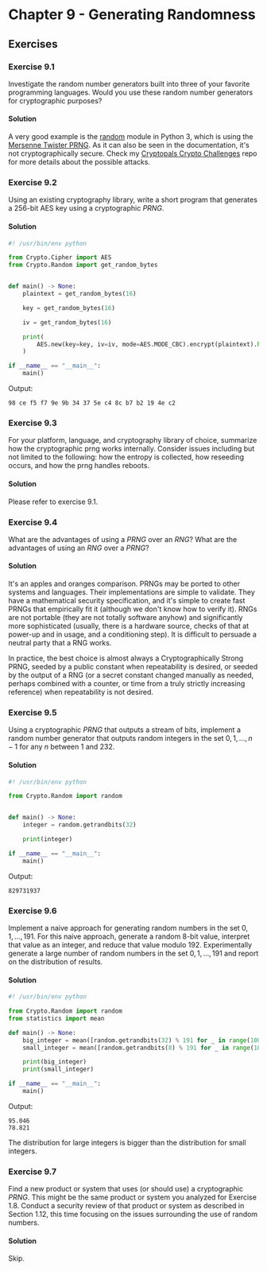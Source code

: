 # Chapter 9 - Generating Randomness

## Exercises

### Exercise 9.1

Investigate the random number generators built into three of your favorite programming languages. Would you use these random number generators for cryptographic purposes?

#### Solution

A very good example is the [random](https://docs.python.org/3/library/random.html) module in Python 3, which is using the [Mersenne Twister PRNG](https://dl.acm.org/doi/10.1145/272991.272995). As it can also be seen in the documentation, it's not cryptographically secure. Check my [Cryptopals Crypto Challenges](https://github.com/Skrekulko/cryptopals-crypto-challenges/tree/main/cryptopals/s03/c23) repo for more details about the possible attacks.

### Exercise 9.2

Using an existing cryptography library, write a short program that generates a 256-bit AES key using a cryptographic *PRNG*.

#### Solution

```python
#! /usr/bin/env python

from Crypto.Cipher import AES
from Crypto.Random import get_random_bytes


def main() -> None:
    plaintext = get_random_bytes(16)

    key = get_random_bytes(16)

    iv = get_random_bytes(16)

    print(
        AES.new(key=key, iv=iv, mode=AES.MODE_CBC).encrypt(plaintext).hex(" ")
    )

if __name__ == "__main__":
    main()
```

Output:

```
98 ce f5 f7 9e 9b 34 37 5e c4 8c b7 b2 19 4e c2
```

### Exercise 9.3

For your platform, language, and cryptography library of choice, summarize how the cryptographic prng works internally. Consider issues including but not limited to the following: how the entropy is collected, how reseeding occurs, and how the prng handles reboots.

#### Solution

Please refer to exercise 9.1.

### Exercise 9.4

What are the advantages of using a *PRNG* over an *RNG*? What are the advantages of using an *RNG* over a *PRNG*?

#### Solution

It's an apples and oranges comparison. PRNGs may be ported to other systems and languages. Their implementations are simple to validate. They have a mathematical security specification, and it's simple to create fast PRNGs that empirically fit it (although we don't know how to verify it). RNGs are not portable (they are not totally software anyhow) and significantly more sophisticated (usually, there is a hardware source, checks of that at power-up and in usage, and a conditioning step). It is difficult to persuade a neutral party that a RNG works.

In practice, the best choice is almost always a Cryptographically Strong PRNG, seeded by a public constant when repeatability is desired, or seeded by the output of a RNG (or a secret constant changed manually as needed, perhaps combined with a counter, or time from a truly strictly increasing reference) when repeatability is not desired.

### Exercise 9.5

Using a cryptographic *PRNG* that outputs a stream of bits, implement a random number generator that outputs random integers in the set $0,1,...,n-1$ for any $n$ between $1$ and $232$.

#### Solution

```python
#! /usr/bin/env python

from Crypto.Random import random


def main() -> None:
    integer = random.getrandbits(32)

    print(integer)

if __name__ == "__main__":
    main()
```

Output:

```
829731937
```

### Exercise 9.6

Implement a naive approach for generating random numbers in the set $0,1,...,191$. For this naive approach, generate a random 8-bit value, interpret that value as an integer, and reduce that value modulo $192$. Experimentally generate a large number of random numbers in the set $0,1,...,191$ and report on the distribution of results.

#### Solution

```python
#! /usr/bin/env python

from Crypto.Random import random
from statistics import mean

def main() -> None:
    big_integer = mean([random.getrandbits(32) % 191 for _ in range(1000)])
    small_integer = mean([random.getrandbits(8) % 191 for _ in range(1000)])

    print(big_integer)
    print(small_integer)

if __name__ == "__main__":
    main()
```

Output:

```
95.046
78.821
```

The distribution for large integers is bigger than the distribution for small integers.

### Exercise 9.7

Find a new product or system that uses (or should use) a cryptographic *PRNG*. This might be the same product or system you analyzed for Exercise 1.8. Conduct a security review of that product or system as described in Section 1.12, this time focusing on the issues surrounding the use of random numbers.

#### Solution

Skip.
